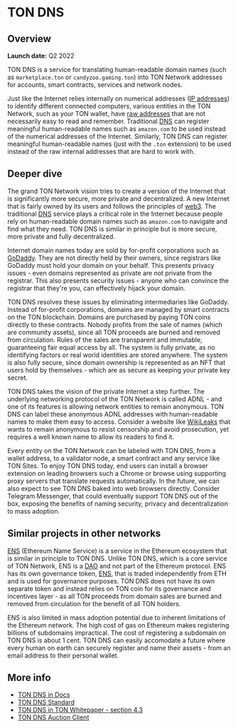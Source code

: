 # TON DNS

## Overview

**Launch date:** Q2 2022

TON DNS is a service for translating human-readable domain names (such as `marketplace.ton` or `candyzoo.gaming.ton`) into TON Network addresses for accounts, smart contracts, services and network nodes.

Just like the Internet relies internally on numerical addresses ([IP addresses](https://en.wikipedia.org/wiki/IP_address)) to identify different connected computers, various entities in the TON Network, such as your TON wallet, have [raw addresses](https://tonscan.org/address/EQCB8Y_dO37YsKGYoMIxCeq0EZ-pqnz4t2qmmUSLFIrRzleC) that are not necessarily easy to read and remember. Traditional [DNS](https://en.wikipedia.org/wiki/Domain_Name_System) can register meaningful human-readable names such as `amazon.com` to be used instead of the numerical addresses of the Internet. Similarly, TON DNS can register meaningful human-readable names (just with the `.ton` extension) to be used instead of the raw internal addresses that are hard to work with.

## Deeper dive

The grand TON Network vision tries to create a version of the Internet that is significantly more secure, more private and decentralized. A new Internet that is fairly owned by its users and follows the principles of [web3](https://en.wikipedia.org/wiki/Web3). The traditional [DNS](https://en.wikipedia.org/wiki/Domain_Name_System) service plays a critical role in the Internet because people rely on human-readable domain names such as `amazon.com` to navigate and find what they need. TON DNS is similar in principle but is more secure, more private and fully decentralized.

Internet domain names today are sold by for-profit corporations such as [GoDaddy](https://www.godaddy.com/). They are not directly held by their owners, since registrars like GoDaddy must hold your domain on your behalf. This presents privacy issues - even domains represented as private are not private from the registrar. This also presents security issues - anyone who can convince the registrar that they're you, can effectively hijack your domain.

TON DNS resolves these issues by eliminating intermediaries like GoDaddy. Instead of for-profit corporations, domains are managed by smart contracts on the TON blockchain. Domains are purchased by paying TON coins directly to these contracts. Nobody profits from the sale of names (which are community assets), since all TON proceeds are burned and removed from circulation. Rules of the sales are transparent and immutable, guaranteeing fair equal access by all. The system is fully private, as no identifying factors or real world identities are stored anywhere. The system is also fully secure, since domain ownership is represented as an NFT that users hold by themselves - which are as secure as keeping your private key secret.

TON DNS takes the vision of the private Internet a step further. The underlying networking protocol of the TON Network is called ADNL - and one of its features is allowing network entities to remain anonymous. TON DNS can label these anonymous ADNL addresses with human-readable names to make them easy to access. Consider a website like [WikiLeaks](https://wikileaks.org/) that wants to remain anonymous to resist censorship and avoid prosecution, yet requires a well known name to allow its readers to find it.

Every entity on the TON Network can be labeled with TON DNS, from a wallet address, to a validator node, a smart contract and any service like TON Sites. To enjoy TON DNS today, end users can install a browser extension on leading browsers such a Chrome or browse using supporting proxy servers that translate requests automatically. In the future, we can also expect to see TON DNS baked into web browsers directly. Consider Telegram Messenger, that could eventually support TON DNS out of the box, exposing the benefits of naming security, privacy and decentralization to mass adoption.

## Similar projects in other networks

[ENS](https://ens.domains/) (Ethereum Name Service) is a service in the Ethereum ecosystem that is similar in principle to TON DNS. Unlike TON DNS, which is a core service of TON Network, ENS is a [DAO](https://en.wikipedia.org/wiki/The_DAO_(organization)) and not part of the Ethereum protocol. ENS has its own governance token, [ENS](https://coinmarketcap.com/currencies/ethereum-name-service/), that is traded independently from ETH and is used for governance purposes. TON DNS does not have its own separate token and instead relies on TON coin for its governance and incentives layer - as all TON proceeds from domain sales are burned and removed from circulation for the benefit of all TON holders.

ENS is also limited in mass adoption potential due to inherent limitations of the Ethereum network. The high cost of gas on Ethereum makes registering billions of subdomains impractical. The cost of registering a subdomain on TON DNS is about 1 cent. TON DNS can easily accomodate a future where every human on earth can securely register and name their assets - from an email address to their personal wallet.

## More info

* [TON DNS in Docs](/develop/howto/dns)
* [TON DNS Standard](https://github.com/ton-blockchain/TIPs/issues/81)
* [TON DNS in TON Whitepaper - section 4.3](https://ton-blockchain.github.io/docs/ton.pdf)
* [TON DNS Auction Client](https://dns.ton.org/)
